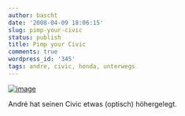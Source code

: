 ```yaml
---
author: bascht
date: '2008-04-09 18:06:15'
slug: pimp-your-civic
status: publish
title: Pimp your Civic
comments: true
wordpress_id: '345'
tags: andre, civic, honda, unterwegs
---
```


[![image](http://farm4.static.flickr.com/3253/2400367499_bf15cd050c_m.jpg)](http://www.flickr.com/photos/bestie_andre/2400367499/ "photo sharing")

André hat seinen Civic etwas (optisch) höhergelegt.
